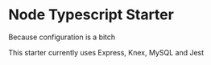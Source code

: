 # Node Typescript Starter

Because configuration is a bitch

This starter currently uses Express, Knex, MySQL and Jest
